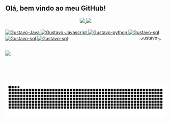 ## Olá, bem vindo ao meu GitHub!

<div align="center">
  <a href="https://github.com/gustavobkrm">
  <img height="150em" src="https://github-readme-stats-sigma-five.vercel.app/api/top-langs/?username=gustavobkrm&layout=compact&langs_count=16&theme=nightowl"/>
  <img height="150em" src="https://github-readme-stats.vercel.app/api/wakatime/?gustavobkrm&layout=compact&&theme=default&link="https://www.github.com/gustavobkrm/>
</div>

  <div style="display: inline_block"><br>
  <img align="center" alt="Gustavo-Java" height="40" width="50" src="https://cdn.jsdelivr.net/gh/devicons/devicon/icons/java/java-plain.svg">
  <img align="center" alt="Gustavo-Javascript" height="40" width="50" src="https://cdn.jsdelivr.net/gh/devicons/devicon/icons/javascript/javascript-original.svg">
  <img align="center" alt="Gustavo-python" height="40" width="50" src="https://cdn.jsdelivr.net/gh/devicons/devicon/icons/python/python-original.svg">
  <img align="center" alt="Gustavo-sql" height="40" width="50" src="https://cdn.jsdelivr.net/gh/devicons/devicon/icons/postgresql/postgresql-plain.svg">
  <img align="center" alt="Gustavo-sql" height="40" width="50" src="https://cdn.jsdelivr.net/gh/devicons/devicon/icons/dotnetcore/dotnetcore-original.svg">
  <img align="center" alt="Gustavo-sql" height="40" width="50" src="https://cdn.jsdelivr.net/gh/devicons/devicon/icons/csharp/csharp-line.svg">
  <img align="right" alt="Gustavo-pic" height="150" style="border-radius:50px;" src="https://steamuserimages-a.akamaihd.net/ugc/1749061746121967572/06D05B9724DB43AE7B7D66E0692A622266CAFCDA/?imw=5000&imh=5000&ima=fit&impolicy=Letterbox&imcolor=#000000&letterbox=false">
</div>
  
  ##
  
  <div> 
  <a href="https://www.linkedin.com/in/gustavobkrm" target="_blank"><img src="https://img.shields.io/badge/-LinkedIn-%230077B5?style=for-the-badge&logo=linkedin&logoColor=white" target="_blank"></a> 
 
  ![Snake animation](https://github.com/gustavobkrm/gustavobkrm/blob/output/github-contribution-grid-snake.svg)
 
</div>
